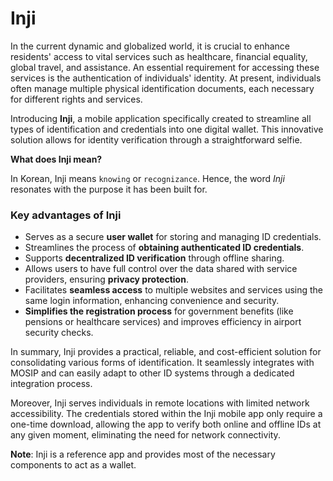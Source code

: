 # Inji

In the current dynamic and globalized world, it is crucial to enhance residents' access to vital services such as healthcare, financial equality, global travel, and assistance. An essential requirement for accessing these services is the authentication of individuals' identity. At present, individuals often manage multiple physical identification documents, each necessary for different rights and services.

Introducing **Inji**, a mobile application specifically created to streamline all types of identification and credentials into one digital wallet. This innovative solution allows for identity verification through a straightforward selfie.

**What does Inji mean?**

In Korean, Inji means `knowing` or `recognizance`. Hence, the word _Inji_ resonates with the purpose it has been built for.

### Key advantages of Inji

* Serves as a secure **user wallet** for storing and managing ID credentials.
* Streamlines the process of **obtaining authenticated ID credentials**.
* Supports **decentralized ID verification** through offline sharing.
* Allows users to have full control over the data shared with service providers, ensuring **privacy protection**.
* Facilitates **seamless access** to multiple websites and services using the same login information, enhancing convenience and security.
* **Simplifies the registration process** for government benefits (like pensions or healthcare services) and improves efficiency in airport security checks.

In summary, Inji provides a practical, reliable, and cost-efficient solution for consolidating various forms of identification. It seamlessly integrates with MOSIP and can easily adapt to other ID systems through a dedicated integration process.

Moreover, Inji serves individuals in remote locations with limited network accessibility. The credentials stored within the Inji mobile app only require a one-time download, allowing the app to verify both online and offline IDs at any given moment, eliminating the need for network connectivity.

__Note__: Inji is a reference app and provides most of the necessary components to act as a wallet. 
